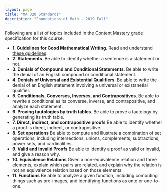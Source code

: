 ```yaml
---
layout: page
title: "MA 320 Standards"
description: "Foundations of Math - 2019 Fall"
---
```


Following are a list of topics included in the
Content Mastery grade specification for this course.

- **1. Guidelines for Good Mathematical Writing**. 
  Read and understand [these guidelines](../pdf/good-math-writing.pdf).
- **2. Statements**.
  Be able to identify whether a sentence is a statement or not.
- **3. Denials of Compound and Conditional Statements**.
  Be able to write the denial of an English compound or conditional statement.
- **4. Denials of Universal and Existential Qualifiers**.
  Be able to write the denial of an English statement involving a
  universal or existanetial qualifier.
- **5. Conditionals, Converses, Inverses, and Contrapositives**.
  Be able to rewrite a conditional as its converse, inverse, and contrapositive,
  and analyze each statement. 
- **6. Proving tautologies by truth tables**.
  Be able to prove a tautology by generating its truth table.
- **7. Direct, indirect, and contrapositive proofs**
  Be able to identify whether a proof is direct, indirect, or contrapositive.
- **8. Set operations**
  Be able to compute and illustrate a combination of set operations, including intersections,
  unions, complements, subtractions, power sets, and cardinalities.
- **9. Valid and Invalid Proofs**
  Be able to identify a proof as valid or invalid, and give a reason why.
- **10. Equivalence Relations**
  Given a non-equivalence relation and three elements, explain which pairs are related, and 
  explain why the relation is not an equivalence relation based on those elements.
- **11. Functions**
  Be able to analyze a given function, including computing things such as pre-images,
  and identifying functions as onto or one-to-one.
